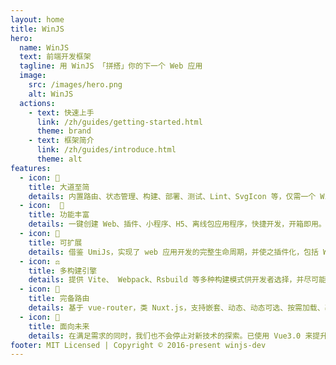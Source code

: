 ```yaml
---
layout: home
title: WinJS
hero:
  name: WinJS
  text: 前端开发框架
  tagline: 用 WinJS 「拼搭」你的下一个 Web 应用
  image:
    src: /images/hero.png
    alt: WinJS
  actions:
    - text: 快速上手
      link: /zh/guides/getting-started.html
      theme: brand
    - text: 框架简介
      link: /zh/guides/introduce.html
      theme: alt
features:
  - icon: 💎
    title: 大道至简
    details: 内置路由、状态管理、构建、部署、测试、Lint、SvgIcon 等，仅需一个 WinJS 依赖即可上手开发。
  - icon:  🎁
    title: 功能丰富
    details: 一键创建 Web、插件、小程序、H5、离线包应用程序，快捷开发，开箱即用。贯彻“约定优于配置”思想。代码配置化了，配置约定化了。
  - icon: 🎉
    title: 可扩展
    details: 借鉴 UmiJs，实现了 web 应用开发的完整生命周期，并使之插件化，包括 WinJS 内部功能也是全由插件实现。
  - icon: ⚖️
    title: 多构建引擎
    details: 提供 Vite、 Webpack、Rsbuild 等多种构建模式供开发者选择，并尽可能保证它们之间功能的一致性。
  - icon: 🌴
    title: 完备路由
    details: 基于 vue-router，类 Nuxt.js，支持嵌套、动态、动态可选、按需加载、基于路由的请求优化等。
  - icon: 🚄
    title: 面向未来
    details: 在满足需求的同时，我们也不会停止对新技术的探索。已使用 Vue3.0 来提升应用性能。
footer: MIT Licensed | Copyright © 2016-present winjs-dev
---
```


<script setup>
import { onMounted } from 'vue';

function getNpmPackageVersion(packageName) {
  const url = `https://unpkg.com/${packageName}/package.json`;

  fetch(url)
    .then(response => {
      if (!response.ok) {
        throw new Error(`Failed to retrieve version for ${packageName}.`);
      }
      return response.json();
    })
    .then(data => {
      const latestVersion = data.version;

      const tagLineParagragh = document.querySelector('div.VPHero.has-image.VPHomeHero > div > div.main > p.tagline')
      const docsReleaseTagSpan = document.createElement('samp')
      docsReleaseTagSpan.classList.add('docs-cn-github-release-tag')
      docsReleaseTagSpan.innerText = latestVersion
      tagLineParagragh?.appendChild(docsReleaseTagSpan)
      console.log(`Latest version of ${packageName}: ${latestVersion}`);
      console.log(`All versions of ${packageName}:`, Object.keys(versions));
    })
    .catch(error => {
      console.error(`Failed to retrieve version for ${packageName}. Error:`, error.message);
    });
}

onMounted(() => {
  getNpmPackageVersion('@winner-fed/winjs')
})
</script>
